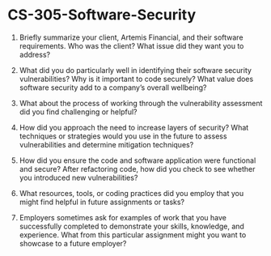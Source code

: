 # CS-305-Software-Security

1. Briefly summarize your client, Artemis Financial, and their software requirements. Who was the client? What issue did they want you to address?


2. What did you do particularly well in identifying their software security vulnerabilities? Why is it important to code securely? What value does software security add to a company’s overall wellbeing?


3. What about the process of working through the vulnerability assessment did you find challenging or helpful?


4. How did you approach the need to increase layers of security? What techniques or strategies would you use in the future to assess vulnerabilities and determine mitigation techniques?


5. How did you ensure the code and software application were functional and secure? After refactoring code, how did you check to see whether you introduced new vulnerabilities?


6. What resources, tools, or coding practices did you employ that you might find helpful in future assignments or tasks?


7. Employers sometimes ask for examples of work that you have successfully completed to demonstrate your skills, knowledge, and experience. What from this particular assignment might you want to showcase to a future employer?

